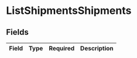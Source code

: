 # ListShipmentsShipments


## Fields

| Field       | Type        | Required    | Description |
| ----------- | ----------- | ----------- | ----------- |